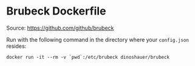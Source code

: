 Brubeck Dockerfile
==================

Source: https://github.com/github/brubeck

Run with the following command in the directory where your `config.json` resides:

    docker run -it --rm -v `pwd`:/etc/brubeck dinoshauer/brubeck
